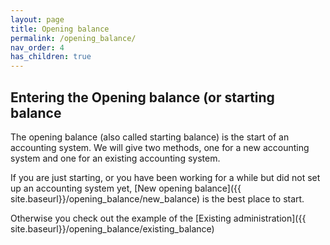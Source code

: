 ```yaml
---
layout: page
title: Opening balance
permalink: /opening_balance/
nav_order: 4
has_children: true
---
```


## Entering the Opening balance (or starting balance
The opening balance (also called starting balance) is the start of an accounting system.
We will give two methods, one for a new accounting system and one for an existing accounting system.

If you are just starting, or you have been working for a while but did not set up an accounting system yet, 
[New opening balance]({{ site.baseurl}}/opening_balance/new_balance) is the best place to start.

Otherwise you check out the example of the [Existing administration]({{ site.baseurl}}/opening_balance/existing_balance)




